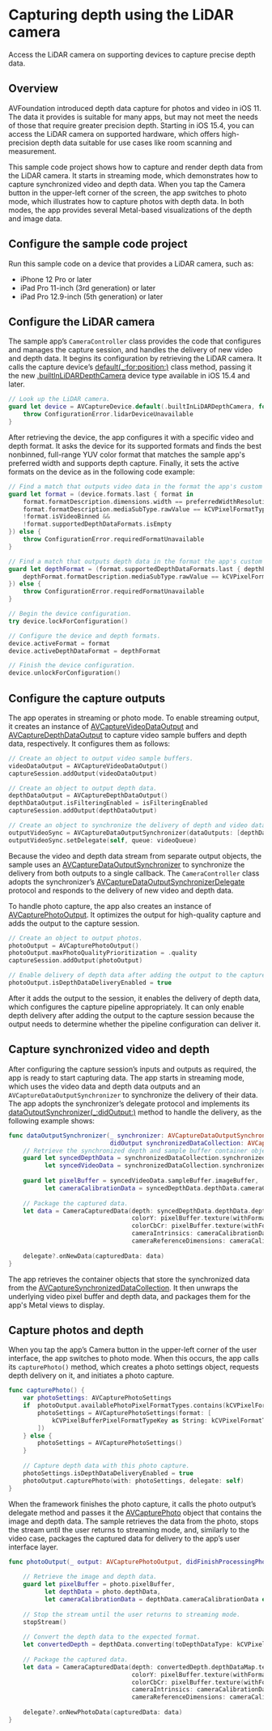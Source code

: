 # Capturing depth using the LiDAR camera
Access the LiDAR camera on supporting devices to capture precise depth data.

## Overview
AVFoundation introduced depth data capture for photos and video in iOS 11. The data it provides is suitable for many apps, but may not meet the needs of those that require greater precision depth. Starting in iOS 15.4, you can access the LiDAR camera on supported hardware, which offers high-precision depth data suitable for use cases like room scanning and measurement.

This sample code project shows how to capture and render depth data from the LiDAR camera. It starts in streaming mode, which demonstrates how to capture synchronized video and depth data. When you tap the Camera button in the upper-left corner of the screen, the app switches to photo mode, which illustrates how to capture photos with depth data. In both modes, the app provides several Metal-based visualizations of the depth and image data.

## Configure the sample code project
Run this sample code on a device that provides a LiDAR camera, such as:
- iPhone 12 Pro or later
- iPad Pro 11-inch (3rd generation) or later
- iPad Pro 12.9-inch (5th generation) or later

## Configure the LiDAR camera
The sample app’s `CameraController` class provides the code that configures and manages the capture session, and handles the delivery of new video and depth data. It begins its configuration by retrieving the LiDAR camera. It calls the capture device’s [default(\_:for:position:)][1] class method, passing it the new [.builtInLiDARDepthCamera][2] device type available in iOS 15.4 and later.

``` swift
// Look up the LiDAR camera.
guard let device = AVCaptureDevice.default(.builtInLiDARDepthCamera, for: .video, position: .back) else {
    throw ConfigurationError.lidarDeviceUnavailable
}
```

After retrieving the device, the app configures it with a specific video and depth format. It asks the device for its supported formats and finds the best nonbinned, full-range YUV color format that matches the sample app's preferred width and supports depth capture. Finally, it sets the active formats on the device as in the following code example:

``` swift
// Find a match that outputs video data in the format the app's custom Metal views require.
guard let format = (device.formats.last { format in
    format.formatDescription.dimensions.width == preferredWidthResolution &&
    format.formatDescription.mediaSubType.rawValue == kCVPixelFormatType_420YpCbCr8BiPlanarFullRange &&
    !format.isVideoBinned &&
    !format.supportedDepthDataFormats.isEmpty
}) else {
    throw ConfigurationError.requiredFormatUnavailable
}

// Find a match that outputs depth data in the format the app's custom Metal views require.
guard let depthFormat = (format.supportedDepthDataFormats.last { depthFormat in
    depthFormat.formatDescription.mediaSubType.rawValue == kCVPixelFormatType_DepthFloat16
}) else {
    throw ConfigurationError.requiredFormatUnavailable
}

// Begin the device configuration.
try device.lockForConfiguration()

// Configure the device and depth formats.
device.activeFormat = format
device.activeDepthDataFormat = depthFormat

// Finish the device configuration.
device.unlockForConfiguration()
```

## Configure the capture outputs
The app operates in streaming or photo mode. To enable streaming output, it creates an instance of [AVCaptureVideoDataOutput][3] and [AVCaptureDepthDataOutput][4] to capture video sample buffers and depth data, respectively. It configures them as follows:

``` swift
// Create an object to output video sample buffers.
videoDataOutput = AVCaptureVideoDataOutput()
captureSession.addOutput(videoDataOutput)

// Create an object to output depth data.
depthDataOutput = AVCaptureDepthDataOutput()
depthDataOutput.isFilteringEnabled = isFilteringEnabled
captureSession.addOutput(depthDataOutput)

// Create an object to synchronize the delivery of depth and video data.
outputVideoSync = AVCaptureDataOutputSynchronizer(dataOutputs: [depthDataOutput, videoDataOutput])
outputVideoSync.setDelegate(self, queue: videoQueue)
```

Because the video and depth data stream from separate output objects, the sample uses an [AVCaptureDataOutputSynchronizer][5] to synchronize the delivery from both outputs to a single callback. The `CameraController` class adopts the synchronizer’s [AVCaptureDataOutputSynchronizerDelegate][6] protocol and responds to the delivery of new video and depth data.

To handle photo capture, the app also creates an instance of [AVCapturePhotoOutput][7]. It optimizes the output for high-quality capture and adds the output to the capture session.

``` swift
// Create an object to output photos.
photoOutput = AVCapturePhotoOutput()
photoOutput.maxPhotoQualityPrioritization = .quality
captureSession.addOutput(photoOutput)

// Enable delivery of depth data after adding the output to the capture session.
photoOutput.isDepthDataDeliveryEnabled = true
```

After it adds the output to the session, it enables the delivery of depth data, which configures the capture pipeline appropriately. It can only enable depth delivery after adding the output to the capture session because the output needs to determine whether the pipeline configuration can deliver it.

## Capture synchronized video and depth
After configuring the capture session’s inputs and outputs as required, the app is ready to start capturing data. The app starts in streaming mode, which uses the video data and depth data outputs and an `AVCaptureDataOutputSynchronizer` to synchronize the delivery of their data. The app adopts the synchronizer’s delegate protocol and implements its [dataOutputSynchronizer(\_:didOutput:)][8] method to handle the delivery, as the following example shows:

``` swift
func dataOutputSynchronizer(_ synchronizer: AVCaptureDataOutputSynchronizer,
                            didOutput synchronizedDataCollection: AVCaptureSynchronizedDataCollection) {
    // Retrieve the synchronized depth and sample buffer container objects.
    guard let syncedDepthData = synchronizedDataCollection.synchronizedData(for: depthDataOutput) as? AVCaptureSynchronizedDepthData,
          let syncedVideoData = synchronizedDataCollection.synchronizedData(for: videoDataOutput) as? AVCaptureSynchronizedSampleBufferData else { return }
    
    guard let pixelBuffer = syncedVideoData.sampleBuffer.imageBuffer,
          let cameraCalibrationData = syncedDepthData.depthData.cameraCalibrationData else { return }
    
    // Package the captured data.
    let data = CameraCapturedData(depth: syncedDepthData.depthData.depthDataMap.texture(withFormat: .r16Float, planeIndex: 0, addToCache: textureCache),
                                  colorY: pixelBuffer.texture(withFormat: .r8Unorm, planeIndex: 0, addToCache: textureCache),
                                  colorCbCr: pixelBuffer.texture(withFormat: .rg8Unorm, planeIndex: 1, addToCache: textureCache),
                                  cameraIntrinsics: cameraCalibrationData.intrinsicMatrix,
                                  cameraReferenceDimensions: cameraCalibrationData.intrinsicMatrixReferenceDimensions)
    
    delegate?.onNewData(capturedData: data)
}
```

The app retrieves the container objects that store the synchronized data from the [AVCaptureSynchronizedDataCollection][9]. It then unwraps the underlying video pixel buffer and depth data, and packages them for the app's Metal views to display.

## Capture photos and depth
When you tap the app’s Camera button in the upper-left corner of the user interface, the app switches to photo mode. When this occurs, the app calls its `capturePhoto()` method, which creates a photo settings object, requests depth delivery on it, and initiates a photo capture.

``` swift
func capturePhoto() {
    var photoSettings: AVCapturePhotoSettings
    if  photoOutput.availablePhotoPixelFormatTypes.contains(kCVPixelFormatType_420YpCbCr8BiPlanarFullRange) {
        photoSettings = AVCapturePhotoSettings(format: [
            kCVPixelBufferPixelFormatTypeKey as String: kCVPixelFormatType_420YpCbCr8BiPlanarFullRange
        ])
    } else {
        photoSettings = AVCapturePhotoSettings()
    }
    
    // Capture depth data with this photo capture.
    photoSettings.isDepthDataDeliveryEnabled = true
    photoOutput.capturePhoto(with: photoSettings, delegate: self)
}
```

When the framework finishes the photo capture, it calls the photo output’s delegate method and passes it the [AVCapturePhoto][10] object that contains the image and depth data. The sample retrieves the data from the photo, stops the stream until the user returns to streaming mode, and, similarly to the video case, packages the captured data for delivery to the app’s user interface layer.

``` swift
func photoOutput(_ output: AVCapturePhotoOutput, didFinishProcessingPhoto photo: AVCapturePhoto, error: Error?) {
    
    // Retrieve the image and depth data.
    guard let pixelBuffer = photo.pixelBuffer,
          let depthData = photo.depthData,
          let cameraCalibrationData = depthData.cameraCalibrationData else { return }
    
    // Stop the stream until the user returns to streaming mode.
    stopStream()
    
    // Convert the depth data to the expected format.
    let convertedDepth = depthData.converting(toDepthDataType: kCVPixelFormatType_DepthFloat16)
    
    // Package the captured data.
    let data = CameraCapturedData(depth: convertedDepth.depthDataMap.texture(withFormat: .r16Float, planeIndex: 0, addToCache: textureCache),
                                  colorY: pixelBuffer.texture(withFormat: .r8Unorm, planeIndex: 0, addToCache: textureCache),
                                  colorCbCr: pixelBuffer.texture(withFormat: .rg8Unorm, planeIndex: 1, addToCache: textureCache),
                                  cameraIntrinsics: cameraCalibrationData.intrinsicMatrix,
                                  cameraReferenceDimensions: cameraCalibrationData.intrinsicMatrixReferenceDimensions)
    
    delegate?.onNewPhotoData(capturedData: data)
}
```

[1]:	https://developer.apple.com/documentation/avfoundation/avcapturedevice/2361508-default
[2]:	https://developer.apple.com/documentation/avfoundation/avcapturedevice/devicetype/3915812-builtinlidardepthcamera
[3]:	https://developer.apple.com/documentation/avfoundation/avcapturevideodataoutput
[4]:	https://developer.apple.com/documentation/avfoundation/avcapturedepthdataoutput
[5]:	https://developer.apple.com/documentation/avfoundation/avcapturedataoutputsynchronizer
[6]:	https://developer.apple.com/documentation/avfoundation/avcapturedataoutputsynchronizerdelegate
[7]:	https://developer.apple.com/documentation/avfoundation/avcapturephotooutput
[8]:	https://developer.apple.com/documentation/avfoundation/avcapturedataoutputsynchronizerdelegate/2873976-dataoutputsynchronizer
[9]:	https://developer.apple.com/documentation/avfoundation/avcapturesynchronizeddatacollection
[10]:	https://developer.apple.com/documentation/avfoundation/avcapturephoto
